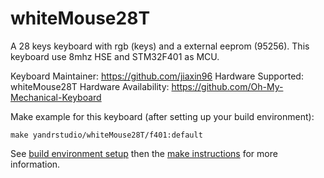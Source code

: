 whiteMouse28T
===

A 28 keys keyboard with rgb (keys) and a external eeprom (95256).
This keyboard use 8mhz HSE and STM32F401 as MCU.

Keyboard Maintainer: https://github.com/jiaxin96
Hardware Supported: whiteMouse28T
Hardware Availability: https://github.com/Oh-My-Mechanical-Keyboard 

Make example for this keyboard (after setting up your build environment):

    make yandrstudio/whiteMouse28T/f401:default

See [build environment setup](https://docs.qmk.fm/#/getting_started_build_tools) then the [make instructions](https://docs.qmk.fm/#/getting_started_make_guide) for more information.
